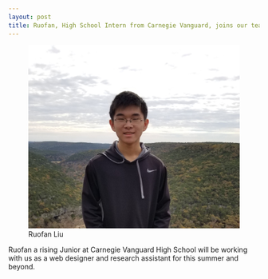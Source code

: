```yaml
---
layout: post
title: Ruofan, High School Intern from Carnegie Vanguard, joins our team
---
```

 <figure class="post">
 <img src="/photos/rliu.jpg">
 <figcaption>Ruofan Liu</figcaption>
 </figure>
Ruofan a rising Junior at Carnegie Vanguard High School will be working with us as a web designer and research assistant for this summer and beyond.
